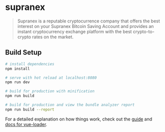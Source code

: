 # supranex

> Supranex is a reputable cryptocurrence company that offers the best interest on your Supranex Bitcoin Saving Account and provides an instant cryptocurrency exchange platform with the best crypto-to-crypto rates on the market.

## Build Setup

``` bash
# install dependencies
npm install

# serve with hot reload at localhost:8080
npm run dev

# build for production with minification
npm run build

# build for production and view the bundle analyzer report
npm run build --report
```

For a detailed explanation on how things work, check out the [guide](http://vuejs-templates.github.io/webpack/) and [docs for vue-loader](http://vuejs.github.io/vue-loader).
